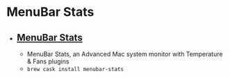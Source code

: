 # MenuBar Stats
- [MenuBar Stats](https://seense.com/menubarstats/)
  - 
  - MenuBar Stats, an Advanced Mac system monitor with Temperature & Fans plugins
  - `brew cask install menubar-stats`
